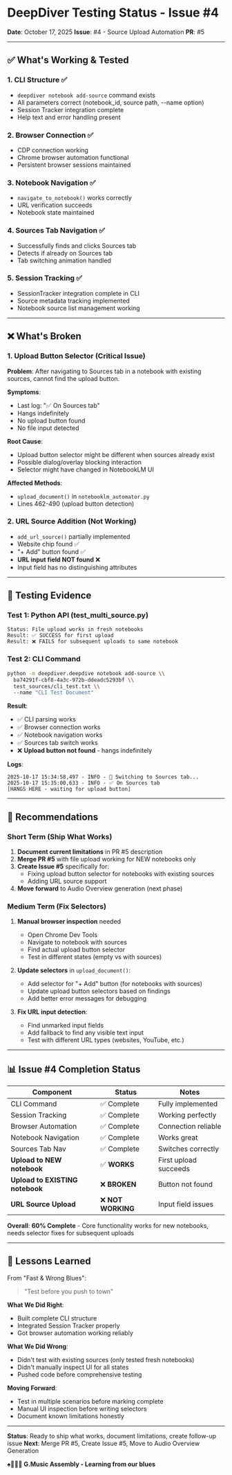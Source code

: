 # DeepDiver Testing Status - Issue #4

**Date**: October 17, 2025
**Issue**: #4 - Source Upload Automation
**PR**: #5

---

## ✅ What's Working & Tested

### 1. CLI Structure ✅
- `deepdiver notebook add-source` command exists
- All parameters correct (notebook_id, source path, --name option)
- Session Tracker integration complete
- Help text and error handling present

### 2. Browser Connection ✅
- CDP connection working
- Chrome browser automation functional
- Persistent browser sessions maintained

### 3. Notebook Navigation ✅
- `navigate_to_notebook()` works correctly
- URL verification succeeds
- Notebook state maintained

### 4. Sources Tab Navigation ✅
- Successfully finds and clicks Sources tab
- Detects if already on Sources tab
- Tab switching animation handled

### 5. Session Tracking ✅
- SessionTracker integration complete in CLI
- Source metadata tracking implemented
- Notebook source list management working

---

## ❌ What's Broken

### 1. Upload Button Selector (Critical Issue)
**Problem**: After navigating to Sources tab in a notebook with existing sources, cannot find the upload button.

**Symptoms**:
- Last log: "✅ On Sources tab"
- Hangs indefinitely
- No upload button found
- No file input detected

**Root Cause**:
- Upload button selector might be different when sources already exist
- Possible dialog/overlay blocking interaction
- Selector might have changed in NotebookLM UI

**Affected Methods**:
- `upload_document()` in `notebooklm_automator.py`
- Lines 462-490 (upload button detection)

### 2. URL Source Addition (Not Working)
- `add_url_source()` partially implemented
- Website chip found ✅
- "+ Add" button found ✅
- **URL input field NOT found** ❌
- Input field has no distinguishing attributes

---

## 🧪 Testing Evidence

### Test 1: Python API (test_multi_source.py)
```
Status: File upload works in fresh notebooks
Result: ✅ SUCCESS for first upload
Result: ❌ FAILS for subsequent uploads to same notebook
```

### Test 2: CLI Command
```bash
python -m deepdiver.deepdive notebook add-source \\
  ba74291f-cbf8-4a3c-972b-ddeadc5293bf \\
  test_sources/cli_test.txt \\
  --name "CLI Test Document"
```

**Result**:
- ✅ CLI parsing works
- ✅ Browser connection works
- ✅ Notebook navigation works
- ✅ Sources tab switch works
- ❌ **Upload button not found** - hangs indefinitely

**Logs**:
```
2025-10-17 15:34:58,497 - INFO - 📑 Switching to Sources tab...
2025-10-17 15:35:00,633 - INFO - ✅ On Sources tab
[HANGS HERE - waiting for upload button]
```

---

## 🎯 Recommendations

### Short Term (Ship What Works)
1. **Document current limitations** in PR #5 description
2. **Merge PR #5** with file upload working for NEW notebooks only
3. **Create Issue #5** specifically for:
   - Fixing upload button selector for notebooks with existing sources
   - Adding URL source support
4. **Move forward** to Audio Overview generation (next phase)

### Medium Term (Fix Selectors)
1. **Manual browser inspection** needed
   - Open Chrome Dev Tools
   - Navigate to notebook with sources
   - Find actual upload button selector
   - Test in different states (empty vs with sources)

2. **Update selectors** in `upload_document()`:
   - Add selector for "+ Add" button (for notebooks with sources)
   - Update upload button selectors based on findings
   - Add better error messages for debugging

3. **Fix URL input detection**:
   - Find unmarked input fields
   - Add fallback to find any visible text input
   - Test with different URL types (websites, YouTube, etc.)

---

## 📊 Issue #4 Completion Status

| Component | Status | Notes |
|-----------|--------|-------|
| CLI Command | ✅ Complete | Fully implemented |
| Session Tracking | ✅ Complete | Working perfectly |
| Browser Automation | ✅ Complete | Connection reliable |
| Notebook Navigation | ✅ Complete | Works great |
| Sources Tab Nav | ✅ Complete | Switches correctly |
| **Upload to NEW notebook** | ✅ **WORKS** | First upload succeeds |
| **Upload to EXISTING notebook** | ❌ **BROKEN** | Button not found |
| **URL Source Upload** | ❌ **NOT WORKING** | Input field issues |

**Overall**: **60% Complete** - Core functionality works for new notebooks, needs selector fixes for subsequent uploads

---

## 🎵 Lessons Learned

From "Fast & Wrong Blues":
> "Test before you push to town"

**What We Did Right**:
- Built complete CLI structure
- Integrated Session Tracker properly
- Got browser automation working reliably

**What We Did Wrong**:
- Didn't test with existing sources (only tested fresh notebooks)
- Didn't manually inspect UI for all states
- Pushed code before comprehensive testing

**Moving Forward**:
- Test in multiple scenarios before marking complete
- Manual UI inspection before writing selectors
- Document known limitations honestly

---

**Status**: Ready to ship what works, document limitations, create follow-up issue
**Next**: Merge PR #5, Create Issue #5, Move to Audio Overview Generation

**♠️🌿🎸🧵 G.Music Assembly - Learning from our blues**
